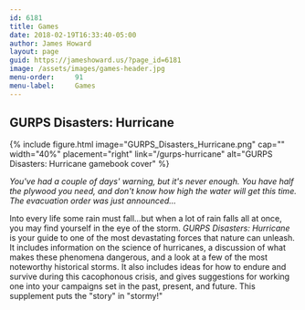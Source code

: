 ```yaml
---
id: 6181
title: Games
date: 2018-02-19T16:33:40-05:00
author: James Howard
layout: page
guid: https://jameshoward.us/?page_id=6181
image: /assets/images/games-header.jpg
menu-order:     91
menu-label:     Games
---
```

## GURPS Disasters: Hurricane

{% include figure.html image="GURPS_Disasters_Hurricane.png" cap="" width="40%" 
   placement="right" link="/gurps-hurricane"
   alt="GURPS Disasters: Hurricane gamebook cover" %}

_You've had a couple of days' warning, but it's never enough. You
have half the plywood you need, and don't know how high the water
will get this time. The evacuation order was just announced…_

Into every life some rain must fall…but when a lot of rain falls
all at once, you may find yourself in the eye of the storm. _GURPS
Disasters: Hurricane_ is your guide to one of the most devastating
forces that nature can unleash. It includes information on the
science of hurricanes, a discussion of what makes these phenomena
dangerous, and a look at a few of the most noteworthy historical
storms. It also includes ideas for how to endure and survive during
this cacophonous crisis, and gives suggestions for working one into
your campaigns set in the past, present, and future. This supplement
puts the "story" in "stormy!"
